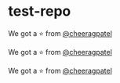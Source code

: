 # test-repo


We got a :star: from [@cheeragpatel](https://github.com/cheeragpatel)

We got a :star: from [@cheeragpatel](https://github.com/cheeragpatel)

We got a :star: from [@cheeragpatel](https://github.com/cheeragpatel)
